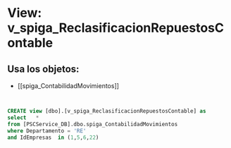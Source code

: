 # View: v_spiga_ReclasificacionRepuestosContable

## Usa los objetos:
- [[spiga_ContabilidadMovimientos]]

```sql


CREATE view [dbo].[v_spiga_ReclasificacionRepuestosContable] as
select   * 
from [PSCService_DB].dbo.spiga_ContabilidadMovimientos
where Departamento = 'RE'
and IdEmpresas  in (1,5,6,22)

```
